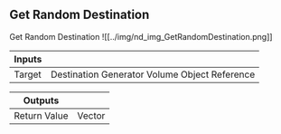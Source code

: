 ## Get Random Destination
Get Random Destination
![[../img/nd_img_GetRandomDestination.png]]

|Inputs||
|--|--|
| Target | Destination Generator Volume Object Reference |

|Outputs||
|--|--|
| Return Value | Vector |
